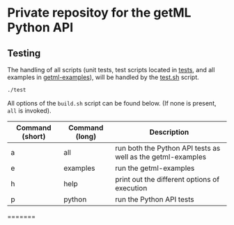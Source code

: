 # Private repositoy for the getML Python API

## Testing

The handling of all scripts (unit tests, test scripts located in
[tests](tests/), and all examples in
[getml-examples](https://github.com/getml/getml-examples)), will be
handled by the [test.sh](test.sh) script.

``` bash
./test
```

All options of the `build.sh` script can be found below. (If none is
present, `all` is invoked).

| Command (short) | Command (long) | Description                                                 |
| ---------       | -------        | ----                                                        |
| a               | all            | run both the Python API tests as well as the getml-examples |
| e               | examples       | run the getml-examples                                      |
| h               | help           | print out the different options of execution                |
| p               | python         | run the Python API tests                                    |
=======
